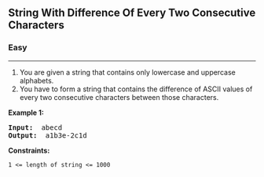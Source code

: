 ## String With Difference Of Every Two Consecutive Characters

### Easy
***

1. You are given a string that contains only lowercase and uppercase alphabets. 
2. You have to form a string that contains the difference of ASCII values of every two consecutive characters between those characters.

**Example 1:**
<pre>
<b>Input: </b> abecd
<b>Output: </b> a1b3e-2c1d
</pre>

**Constraints:**
```
1 <= length of string <= 1000
```
